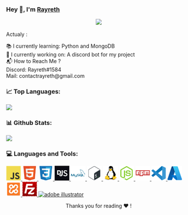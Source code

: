 ### Hey 👋, I'm [Rayreth](https://github.com/arayreth)
<p align="center">
<img src="https://readme-typing-svg.herokuapp.com?font=Fira+Code&duration=3000&pause=1000&color=E7F748&center=true&width=435&lines=Developper+javascript;Orange+juice+addict;Discord+power+user">
</p>
<p align="left">
Actualy :
</p>
<p aling="center">
📚 I currently learning: Python and MongoDB <br>🚧 I currently working on: A discord bot for my project<br>📬 How to Reach Me ?<br>Discord: Rayreth#1584<br>Mail: contactrayreth@gmail.com
 </p>
<h3 align="left">📈 Top Languages: </h3>
<a>
  <img align="center" src="https://github-readme-stats.vercel.app/api/top-langs/?username=arayreth&theme=dracula"/>
</a>
<h3>📊 Github Stats: </h3>
<a>
  <img align="center" src="https://github-readme-stats.vercel.app/api?username=arayreth&show_icons=true&theme=dracula"/>
</a>
<div class="tool">
<h3 align="left">💻 Languages and Tools: </h3>
<a href="https://developer.mozilla.org/fr/docs/Web/JavaScript" > <img src="https://github.com/devicons/devicon/blob/master/icons/javascript/javascript-original.svg" target="_blank" rel="noreferrer" alt="javaScript" width="40" height="40"/>
<a href="https://developer.mozilla.org/fr/docs/Glossary/HTML5" > <img src="https://github.com/devicons/devicon/blob/master/icons/html5/html5-original.svg" target="_blank" rel="noreferrer" alt="html5" width="40" height="40"/>
 <a href="https://developer.mozilla.org/fr/docs/Web/CSS" > <img src="https://github.com/devicons/devicon/blob/master/icons/css3/css3-original.svg" target="_blank" rel="noreferrer" alt="css3" width="40" height="40"/>
<a href="https://discord.js.org/#/" > <img src="https://github.com/devicons/devicon/blob/master/icons/discordjs/discordjs-original.svg" target="_blank" rel="noreferrer" alt="Discord js" width="40" height="40"/>
<a href="www.mysql.com" > <img src="https://github.com/devicons/devicon/blob/master/icons/mysql/mysql-plain-wordmark.svg" target="_blank" rel="noreferrer" alt="My SQL" width="40" height="40"/>
<a href="https://fr.wikibooks.org/wiki/Programmation_Bash/Notions_essentielles_du_shell_bash" > <img src="https://github.com/devicons/devicon/blob/master/icons/bash/bash-original.svg" target="_blank" rel="noreferrer" alt="bash" width="40" height="40"/>
<a href="https://academy.hackthebox.com/module/18/section/94" > <img src="https://github.com/devicons/devicon/blob/master/icons/linux/linux-original.svg" target="_blank" rel="noreferrer" alt="linux" width="40" height="40"/>
<a href="wwww.nodejs.org"> <img src="https://github.com/devicons/devicon/blob/master/icons/nodejs/nodejs-original.svg" target="_blank" rel="noreferrer" alt="Node js" width="40" height="40"/>
<a href="www.npmjs.com"> <img src="https://github.com/devicons/devicon/blob/master/icons/npm/npm-original-wordmark.svg" target="_blank" rel="noreferrer" alt="NPM" width="40" height="40"/> 
<a href="https://code.visualstudio.com/" > <img src="https://github.com/devicons/devicon/blob/master/icons/vscode/vscode-original.svg" target="_blank" rel="noreferrer" alt="Visual Studio Code" width="40" height="40"/>
<a href="www.azure.com" > <img src="https://github.com/devicons/devicon/blob/master/icons/azure/azure-original.svg" target="_blank" rel="noreferrer" alt="Microsoft Azure" width="40" height="40"/>
<a href="https://www.apachefriends.org/index.html" > <img src="https://github.com/cm3z4/xampp.desktop/blob/master/xampp.png" target="_blank" rel="noreferrer" alt="XAMPP" width="40" height="40"/>
<a href="www.filezilla-project.org" > <img src="https://github.com/devicons/devicon/blob/master/icons/filezilla/filezilla-plain.svg" target="_blank" rel="noreferrer" alt="filezilla" width="40" height="40"/>
<a href="https://www.adobe.com/products/illustrator.html" > <img src="" target="_blank" rel="noreferrer" alt="adobe illustrator" width="40" height="40"/>
</a>
</div>
<div class="thank">
<p align="center">Thanks you for reading ❤️ !</p>
</div>
